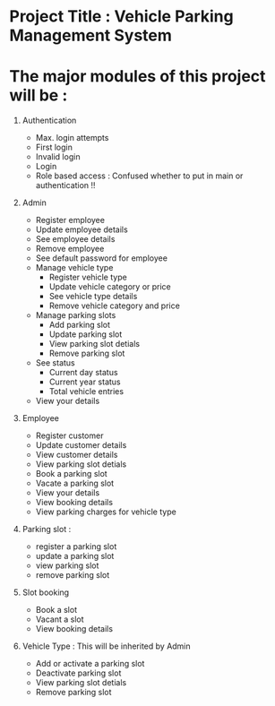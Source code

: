 # Project Title : Vehicle Parking Management System

# The major modules of this project will be :

1. Authentication
    - Max. login attempts
    - First login
    - Invalid login
    - Login
    - Role based access : Confused whether to put in main or authentication !!

2. Admin
    - Register employee
    - Update employee details
    - See employee details
    - Remove employee
    - See default password for employee
    - Manage vehicle type
        - Register vehicle type
        - Update vehicle category or price
        - See vehicle type details
        - Remove vehicle category and price
    - Manage parking slots
        - Add parking slot 
        - Update parking slot
        - View parking slot detials
        - Remove parking slot
    - See status
        - Current day status
        - Current year status
        - Total vehicle entries
    - View your details

3. Employee
    - Register customer
    - Update customer details
    - View customer details
    - View parking slot detials
    - Book a parking slot
    - Vacate a parking slot
    - View your details
    - View booking details
    - View parking charges for vehicle type
    
4. Parking slot : 
    - register a parking slot
    - update a parking slot
    - view parking slot
    - remove parking slot

5. Slot booking 
    - Book a slot
    - Vacant a slot
    - View booking details

6. Vehicle Type : This will be inherited by Admin
    - Add or activate a parking slot
    - Deactivate parking slot
    - View parking slot detials
    - Remove parking slot

    
